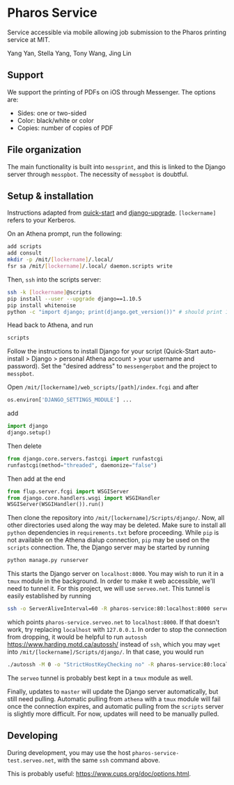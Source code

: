# Pharos Service

Service accessible via mobile allowing job submission to the Pharos printing service at MIT.

Yang Yan, Stella Yang, Tony Wang, Jing Lin

## Support

We support the printing of PDFs on iOS through Messenger. The options are:

* Sides: one or two-sided
* Color: black/white or color
* Copies: number of copies of PDF

## File organization

The main functionality is built into `messprint`, and this is linked to the Django server through `messpbot`. The necessity of `messpbot` is doubtful.

## Setup & installation

Instructions adapted from [quick-start](https://scripts.mit.edu/start/) and [django-upgrade](https://scripts.mit.edu/faq/161/how-do-i-upgrade-django-can-i-still-use-the-django-quickstart-if-i-do-so). `[lockername]` refers to your Kerberos.

On an Athena prompt, run the following:

```bash
add scripts
add consult
mkdir -p /mit/[lockername]/.local/
fsr sa /mit/[lockername]/.local/ daemon.scripts write
```

Then, `ssh` into the scripts server:

```bash
ssh -k [lockername]@scripts
pip install --user --upgrade django==1.10.5
pip install whitenoise
python -c "import django; print(django.get_version())" # should print 1.10.5
```

Head back to Athena, and run

```bash
scripts
```

Follow the instructions to install Django for your script (Quick-Start auto-install > Django > personal Athena account > your username and password). Set the "desired address" to `messengerpbot` and the project to `messpbot`.

Open `/mit/[lockername]/web_scripts/[path]/index.fcgi` and after

```python
os.environ['DJANGO_SETTINGS_MODULE'] ...
```

add

```python
import django
django.setup()
```

Then delete

```python
from django.core.servers.fastcgi import runfastcgi
runfastcgi(method="threaded", daemonize="false")
```

Then add at the end

```python
from flup.server.fcgi import WSGIServer
from django.core.handlers.wsgi import WSGIHandler
WSGIServer(WSGIHandler()).run()
```

Then clone the repository into `/mit/[lockername]/Scripts/django/`. Now, all other directories used along the way may be deleted. Make sure to install all `python` dependencies in `requirements.txt` before proceeding. While `pip` is not available on the Athena dialup connection, `pip` may be used on the `scripts` connection. The, the Django server may be started by running

```bash
python manage.py runserver
```

This starts the Django server on `localhost:8000`. You may wish to run it in a `tmux` module in the background. In order to make it web accessible, we'll need to tunnel it. For this project, we will use `serveo.net`. This tunnel is easily established by running

```bash
ssh -o ServerAliveInterval=60 -R pharos-service:80:localhost:8000 serveo.net
```

which points `pharos-service.serveo.net` to `localhost:8000`. If that doesn't work, try replacing `localhost` with `127.0.0.1`. In order to stop the connection from dropping, it would be helpful to run `autossh` <https://www.harding.motd.ca/autossh/> instead of `ssh`, which you may `wget` into `/mit/[lockername]/Scripts/django/`. In that case, you would run

```bash
./autossh -M 0 -o "StrictHostKeyChecking no" -R pharos-service:80:localhost:8000 serveo.net
```

The `serveo` tunnel is probably best kept in a `tmux` module as well.

Finally, updates to `master` will update the Django server automatically, but still need pulling. Automatic pulling from `athena` with a `tmux` module will fail once the connection expires, and automatic pulling from the `scripts` server is slightly more difficult. For now, updates will need to be manually pulled.

## Developing

During development, you may use the host `pharos-service-test.serveo.net`, with the same `ssh` command above.

This is probably useful: <https://www.cups.org/doc/options.html>.
